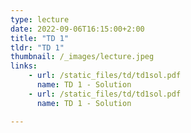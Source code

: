 ```yaml
---
type: lecture
date: 2022-09-06T16:15:00+2:00
title: "TD 1"
tldr: "TD 1"
thumbnail: /_images/lecture.jpeg
links: 
    - url: /static_files/td/td1sol.pdf
      name: TD 1 - Solution
    - url: /static_files/td/td1sol.pdf
      name: TD 1 - Solution

---
```

<!-- **Suggested readings & references:**
- [pdf](https://intelligence.org/files/EthicsofAI.pdf) Nick Bostrom &
Eliezer Yudkowsky (2020)  _The Ethics of Artificial Intelligence_ -->
